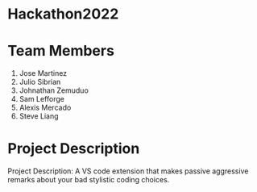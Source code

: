 # Hackathon2022

# Team Members
1. Jose Martinez
1. Julio Sibrian
3. Johnathan Zemuduo
4. Sam Lefforge
5. Alexis Mercado
6. Steve Liang

# Project Description
Project Description:  A VS code extension that makes passive aggressive remarks about your bad stylistic coding choices. 
